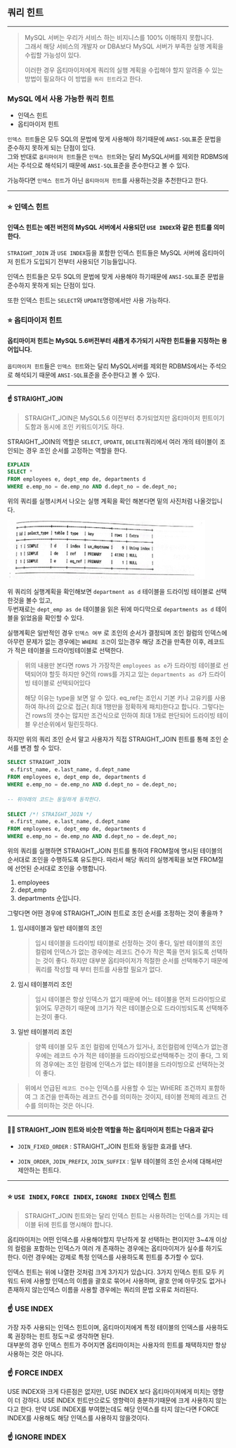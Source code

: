 ## 쿼리 힌트

---
> MySQL 서버는 우리가 서비스 하는 비지니스를 100% 이해하지 못합니다.<br>
> 그래서 해당 서비스의 개발자 or DBA보다 MySQL 서버가 부족한 실행 계획을 수립할 가능성이 있다.
> 
> 이러한 경우 옵티마이저에게 쿼리의 실행 계획을 수립해야 할지 알려줄 수 있는 방법이 필요하다
> 이 방법을 `쿼리 힌트`라고 한다.


### MySQL 에서 사용 가능한 쿼리 힌트 

 - 인덱스 힌트
 - 옵티마이저 힌트 

`인덱스 힌트`들은 모두 SQL의 문법에 맞게 사용해야 하기때문에 `ANSI-SQL`표준 문법을 준수하지 못하게 되는 단점이 있다.<br>
 그와 반대로 `옵티마이저 힌트`들은 `인덱스 힌트`와는 달리 MySQL서버를 제외한 RDBMS에서는 주석으로 해석되기 때문에 `ANSI-SQL`표준을 준수한다고 볼 수 있다.

가능하다면 `인덱스 힌트`가 아닌 `옵티마이저 힌트`를 사용하는것을 추천한다고 한다.

----


### ⭐ 인덱스 힌트

#### 인덱스 힌트는 예전 버전의 MySQL 서버에서 사용되던 `USE INDEX`와 같은 힌트를 의미한다.

`STRAIGHT_JOIN` 과 `USE INDEX`등을 포함한 인덱스 힌트들은 MySQL 서버에 옵티마이저 힌트가 도입되기 전부터 사용되던 기능들입니다.

인덱스 힌트들은 모두 SQL의 문법에 맞게 사용해야 하기때문에 `ANSI-SQL`표준 문법을 준수하지 못하게 되는 단점이 있다.

또한 인덱스 힌트는 `SELECT`와 `UPDATE`명령에서만 사용 가능하다.


### ⭐ 옵티마이저 힌트

#### 옵티마이저 힌트는 MySQL 5.6버전부터 새롭게 추가되기 시작한 힌트들을 지칭하는 용어입니다.

`옵티마이저 힌트`들은 `인덱스 힌트`와는 달리 MySQL서버를 제외한 RDBMS에서는 주석으로 해석되기 때문에 `ANSI-SQL`표준을 준수한다고 볼 수 있다.

---



#### ☝ STRAIGHT_JOIN
> STRAIGHT_JOIN은 MySQL5.6 이전부터 추가되었지만 옵티마이저 힌트이기도함과 동시에 조인 키워드이기도 하다.

STRAIGHT_JOIN의 역할은 `SELECT`, `UPDATE`, `DELETE`쿼리에서 여러 개의 테이블이 조인되는 경우 조인 순서를 고정하는 역할을 한다.

```sql
EXPLAIN
SELECT *
FROM employees e, dept_emp de, departments d 
WHERE e.emp_no = de.emp_no AND d.dept_no = de.dept_no;
```
위의 쿼리를 실행시켜서 나오는 실행 계획을 확인 해본다면 밑의 사진처럼 나올것입니다.

<img src="./straight_join.PNG" alt="" width="450" />

위 쿼리의 실행계획을 확인해보면 `department as d` 테이블을 드라이빙 테이블로 선택한것을 볼수 있고,<br>
두번재로는 `dept_emp as de` 테이블을 읽은 뒤에 마디막으로 `departments as d` 테이블을 읽었음을 확인할 수 있다.

실행계획은 일반적인 경우 `인덱스 여부` 로 조인의 순서가 결정되며 조인 컬럼의 인덱스에 아무런 문제가 없는 경우에는
`WHERE 조건`이 있는경우 해당 조건을 만족한 이후, 레코드가 적은 테이블을 드라이빙테이블로 선택한다.


>위의 내용만 본다면 rows 가 가장작은 `employees as e`가 드라이빙 테이블로 선택되어야 할듯 하지만 9건의 rows를 가지고 있는 `departments as d`가 드라이빙 테이블로 선택되어있다
> 
> 해당 이유는 type을 보면 알 수 있다. eq_ref는 조인시 기본 키나 고유키를 사용하여 하나의 값으로 접근( 최대 1행만을 정확하게 패치)한다고 합니다.
> 그렇다는건 rows의 갯수는 많지만 조건식으로 인하여 최대 1개로 판단되어 드라이빙 테이블 우선순위에서 밀린듯하다.


하지만 위의 쿼리 조인 순서 말고 사용자가 직접 STRAIGHT_JOIN 힌트를 통해 조인 순서를 변경 할 수 있다.  

```sql
SELECT STRAIGHT_JOIN
 e.first_name, e.last_name, d.dept_name
FROM employees e, dept_emp de, departments d
WHERE e.emp_no = de.emp_no AND d.dept_no = de.dept_no;

-- 위아래의 코드는 동일하게 동작한다.

SELECT /*! STRAIGHT_JOIN */
 e.first_name, e.last_name, d.dept_name
FROM employees e, dept_emp de, departments d
WHERE e.emp_no = de.emp_no AND d.dept_no = de.dept_no;

```

위의 쿼리를 실행하면 STRAIGHT_JOIN 힌트를 통하여 FROM절에 명시된 테이블의 순서대로 조인을 수행하도록 유도한다.
따라서 해당 쿼리의 실행계획을 보면 FROM절에 선언된 순서대로 조인을 수행합니다.

1. employees
2. dept_emp
3. departments 순입니다.

그렇다면 어떤 경우에 STRAIGHT_JOIN 힌트로 조인 순서를 조정하는 것이 좋을까 ?

1. 임시테이블과 일반 테이블의 조인
   > 임시 테이블을 드라이빙 테이블로 선정하는 것이 좋다, 일반 테이블의 조인 컬럼에 인덱스가 없는 경우에는 레코드 건수가 작은 쪽을 먼저 읽도록 선택하는 것이 좋다.
   > 하지만 대부분 옵티마이저가 적절한 순서를 선택해주기 때문에 쿼리를 작성할 때 부터 힌트를 사용할 필요가 없다.
   
2. 임시 테이블끼리 조인
   > 임시 테이블은 항상 인덱스가 없기 때문에 어느 테이블을 먼저 드라이빙으로 읽어도 무관하기 때문에 크기가 작은 테이블순으로 드라이빙되도록 선택해주는것이 좋다.
   
3. 일반 테이블끼리 조인
   > 양쪽 테이블 모두 조인 컬럼에 인덱스가 있거나, 조인컬럼에 인덱스가 없는경우에는 레코드 수가 적은 테이블을 드라이빙으로선택해주는 것이 좋다, 그 외의 경우에는 조인 컬럼에 인덱스가 없는 테이블을 드라이빙으로 선택하는것이 좋다.


> 위에서 언급된 `레코드 건수`는 인덱스를 사용할 수 있는 WHERE 조건까지 포함하여 그 조건을 만족하는 레코드 건수를 의미하는 것이지, 테이블 전체의 레코드 건수를 의미하는 것은 아니다.

---

#### 💁‍♂️ STRAIGHT_JOIN 힌트와 비슷한 역할을 하는 옵티마이저 힌트는 다음과 같다
- `JOIN_FIXED_ORDER` : STRAIGHT_JOIN 힌트와 동일한 효과를 낸다. 
  

- `JOIN_ORDER`, `JOIN_PREFIX`, `JOIN_SUFFIX` : 일부 테이블의 조인 순서에 대해서만 제안하는 힌트다.

---

### ⭐ `USE INDEX`, `FORCE INDEX`, `IGNORE INDEX` 인덱스 힌트

> STRAIGHT_JOIN 힌트와는 달리 인덱스 힌트는 사용하려는 인덱스를 가지는 테이블 뒤에 힌트를 명시해야 합니다.

옵티마이저는 어떤 인덱스를 사용해야할지 무난하게 잘 선택하는 편이지만 3~4개 이상의 컬럼을 포함하는 인덱스가 여러 개 존재하는 경우에는
옵티마이저가 실수를 하기도 한다. 이런 경우에는 강제로 특정 인덱스를 사용하도록 힌트를 추가할 수 있다.

인덱스 힌트는 위에 나열한 것처럼 크게 3가지가 있습니다. 3가지 인덱스 힌트 모두 키워드 뒤에 사용할 인덱스의 이름을 괄호로 묶어서 사용하며,
괄호 안에 아무것도 없거나 존재하지 않는인덱스 이름을 사용할 경우에는 쿼리의 문법 오류로 처리된다.

### ☝ USE INDEX
가장 자주 사용되는 인덱스 힌트이며, 옵티마이저에게 특정 테이블의 인덱스를 사용하도록 권장하는 힌트 정도ㅋ로 생각하면 된다.<br>
대부분의 경우 인덱스 힌트가 주어지면 옵티마이저는 사용자의 힌트를 채택하지만 항상 사용하는 것은 아니다.

### ☝ FORCE INDEX
USE INDEX와 크게 다른점은 없지만, USE INDEX 보다 옵티마이저에게 미치는 영향이 더 강하다. USE INDEX 힌트만으로도 영향력이 충분하기때문에
크게 사용하지 않는다고 한다. 만약 USE INDEX를 부여했는데도 해당 인덱스를 타지 않는다면 FORCE INDEX를 사용해도 해당 인덱스를 사용하지 않을것이다.

### ☝ IGNORE INDEX